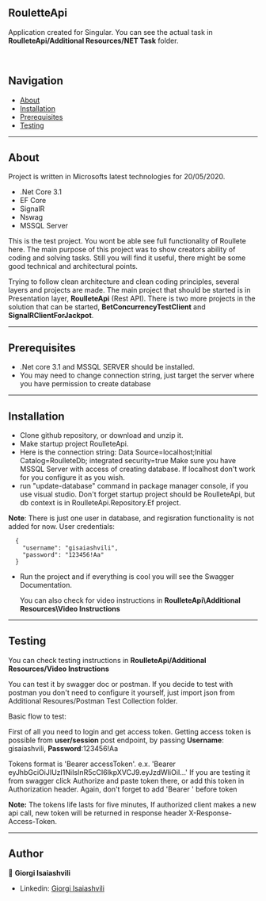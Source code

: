 
  <h2>RouletteApi</h2>
    Application created for Singular. You can see the actual task in <b>RoulleteApi/Additional Resources/NET Task</b> folder.
    <br />

 
  </p>
  <br>  
  
  ## Navigation

- [About](#About)
- [Installation](#installation)
- [Prerequisites](#Prerequisites)
- [Testing](#Testing)
---

## About
Project is written in Microsofts latest technologies for 20/05/2020.

- .Net Core 3.1
-  EF Core
-  SignalR
-  Nswag
-  MSSQL Server

This is the test project. You wont be able see full functionality of Roullete here. The main purpose of this project was to show creators ability of coding and solving tasks. Still you will find it useful, there might be some good technical and architectural points.

Trying to follow clean architecture and clean coding principles, several layers and projects are made.
The main project that should be started is in Presentation layer, <b>RoulleteApi</b> (Rest API).
There is two more projects in the solution that can be started, <b>BetConcurrencyTestClient</b> and <b>SignalRClientForJackpot</b>.


---

## Prerequisites

- .Net core 3.1 and MSSQL SERVER should be installed. 
- You may need to change connection string, just target the server where you have permission to create database

---

## Installation
- Clone github repository, or download and unzip it. 
- Make startup project RoulleteApi.
- Here is the connection string: Data Source=localhost;Initial Catalog=RoulleteDb; integrated security=true
  Make sure you have MSSQL Server with access of creating database. If localhost don't work for you configure it as you wish.
- run "update-database" command in package manager console, if you use visual studio. 
  Don't forget startup project should be RoulleteApi, but db context is in RoulleteApi.Repository.Ef project.

<b>Note</b>: There is just one user in database, and regisration functionality is not added for now. User credentials:

      {
    	"username": "gisaiashvili",
    	"password": "123456!Aa"
      }

- Run the project and if everything is cool you will see the Swagger Documentation.

  You can also check for video instructions in <b>RoulleteApi\Additional Resources\Video Instructions</b>
   
---

## Testing

You can check testing instructions in <b>RoulleteApi/Additional Resources/Video Instructions</b>

You can test it by swagger doc or postman.
If you decide to test with postman you don't need to configure it yourself, just import json from Additional Resoures/Postman Test Collection folder.

Basic flow to test:

First of all you need to login and get access token.
Getting access token is possible from <b>user/session</b> post endpoint, by passing <b>Username</b>: gisaiashvili, <b>Password</b>:123456!Aa

Tokens format is 'Bearer accessToken'. e.x. 'Bearer eyJhbGciOiJIUzI1NiIsInR5cCI6IkpXVCJ9.eyJzdWIiOiI...'
If you are testing it from swagger click Authorize and paste token there, or add this token in Authorization header. Again, don't forget to add 'Bearer ' before token

<b>Note:</b> The tokens life lasts for five minutes, 
	     If authorized client makes a new api call, new token will be returned in response header X-Response-Access-Token.
   
---


## Author
  🧔 **Giorgi Isaiashvili**

- Linkedin: [Giorgi Isaiashvili](https://www.linkedin.com/in/isaiashvili/)
